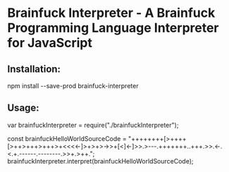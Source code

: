 # Brainfuck Interpreter - A Brainfuck Programming Language Interpreter for JavaScript

## Installation:

npm install --save-prod brainfuck-interpreter

## Usage:

var brainfuckInterpreter = require("./brainfuckInterpreter");

const brainfuckHelloWorldSourceCode =
    "++++++++[>++++[>++>+++>+++>+<<<<-]>+>+>->>+[<]<-]>>.>---.+++++++..+++.>>.<-.<.+.------.--------.>>+.>++.";
brainfuckInterpreter.interpret(brainfuckHelloWorldSourceCode);